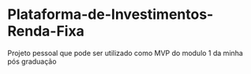 # Plataforma-de-Investimentos-Renda-Fixa
 Projeto pessoal que pode ser utilizado como MVP do modulo 1 da minha pós graduação
